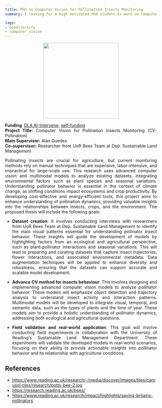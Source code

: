 ```yaml
---
title: PhD on Computer Vision for Pollination Insects Monitoring 
summary: I looking for a high motivated PhD student to work on Computer Visions for diversity. See more below.

tags:
- biodiversity
- computer_vision
---
```


<div style="text-align: center">
  <img src="https://www.reading.ac.uk/research/-/media/discover/images/tiles/carousel-tiles/research/potts-bee-2.jpg" width="250"/>
</div>

<style>
p {
    text-align: justify;
}
</style>

**Funding**: [DLA AI-Intervene](https://research.reading.ac.uk/ai-intervene/), [self-funding](https://www.reading.ac.uk/computer-science/phd)  
**Project Title:** Computer Vision for Pollination Insects Monitoring (CV-Pollination)  
**Main Supervisor:** Alan Guedes  
**Co-supervisor:** Researcher from UoR Bees Team at Dep. Sustainable Land Management  

Pollinating insects are crucial for agriculture, but current monitoring methods rely on manual techniques that are expensive, labor-intensive, and impractical for large-scale use. This research uses advanced computer vision and multimodal models to analyze existing datasets, integrating environmental factors such as plant species and seasonal variations. Understanding pollinator behavior is essential in the context of climate change, as shifting conditions impact ecosystems and crop productivity. By developing cost-effective and energy-efficient tools, this project aims to enhance understanding of pollination dynamics, providing valuable insights into the relationships between insects, crops, and the environment. The proposed thesis will include the following goals:

* **Dataset creation**: It involves conducting interviews with researchers from UoR Bees Team at Dep. Sustainable Land Management to identify the main visual patterns essential for understanding pollinator insect behavior. These insights will guide the development of models by highlighting factors from an ecological and agricultural perspective, such as plant-pollinator interactions and seasonal variations. This will lead to preparing and curating datasets that capture insect trajectories, flower interactions, and associated environmental metadata. Data augmentation techniques will be applied to enhance diversity and robustness, ensuring that the datasets can support accurate and scalable model development.

* **Advance CV method for insects
 behaviour**: This involves designing and implementing advanced computer vision models to analyze pollinator behavior. These models will emphasize object detection and trajectory analysis to understand insect activity and interaction patterns. Multimodal models will be developed to integrate visual, temporal, and semantic data, such as the types of plants and the time of year. These models aim to provide a holistic understanding of pollinator dynamics, addressing both ecological and agricultural questions.

* **Field validation and real-world application**: This goal will involve conducting field experiments in collaboration with the University of Reading's Sustainable Land Management Department. These experiments will validate the developed models in real-world scenarios, focusing on their ability to provide actionable insights into pollinator behavior and its relationship with agricultural conditions.

## References

* https://www.reading.ac.uk/research/-/media/discover/images/tiles/carousel-tiles/research/potts-bee-2.jpg
* https://research.reading.ac.uk/bees/
* https://www.reading.ac.uk/research/impact/highlights/saving-britains-pollinators
